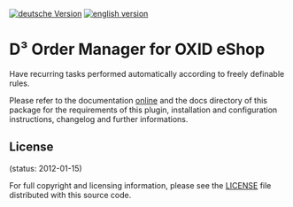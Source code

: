 [![deutsche Version](https://logos.oxidmodule.com/de2_xs.svg)](README.md)
[![english version](https://logos.oxidmodule.com/en2_xs.svg)](README.en.md)

# D³ Order Manager for OXID eShop

Have recurring tasks performed automatically according to freely definable rules.

Please refer to the documentation [online](https://docs.oxidmodule.com/Auftragsmanager/) and the docs directory of this package for the requirements of this plugin, installation and configuration instructions, changelog and further informations.

## License
(status: 2012-01-15)

For full copyright and licensing information, please see the [LICENSE](LICENSE.md) file distributed with this source code.